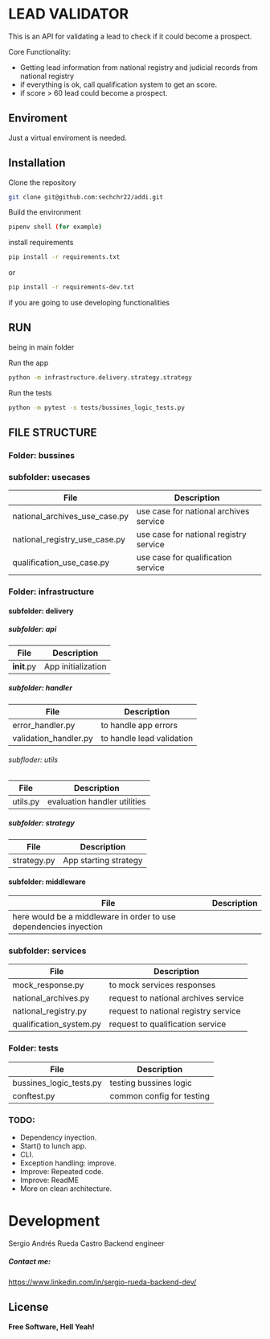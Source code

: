 # LEAD VALIDATOR

This is an API for validating a lead to check if it could become a prospect.

Core Functionality:
  - Getting lead information from national registry and judicial records from national registry
  - if everything is ok, call qualification system to get an score.
  - if score > 60 lead could become a prospect.

## Enviroment

Just a virtual enviroment is needed.

## Installation
Clone the repository
```sh
git clone git@github.com:sechchr22/addi.git
```
Build the environment
```sh
pipenv shell (for example)
```
install requirements
```sh
pip install -r requirements.txt
```
or
```sh
pip install -r requirements-dev.txt
```
if you are going to use developing functionalities

## RUN
being in main folder

Run the app
```sh
python -m infrastructure.delivery.strategy.strategy
```
Run the tests
```sh
python -m pytest -s tests/bussines_logic_tests.py
```

## FILE STRUCTURE

### Folder: bussines

### subfolder: usecases
| File | Description |
| ------ | ------ |
| national_archives_use_case.py | use case for national archives service |
| national_registry_use_case.py | use case for national registry service |
| qualification_use_case.py | use case for qualification service |

### Folder: infrastructure

#### subfolder: delivery
##### subfolder: api
| File | Description |
| ------ | ------ |
| __init__.py | App initialization |
##### subfolder: handler
| File | Description |
| ------ | ------ |
| error_handler.py | to handle app errors |
| validation_handler.py | to handle lead validation |
###### subfloder: utils
| File | Description |
| ------ | ------ |
| utils.py | evaluation handler utilities|
##### subfolder: strategy
| File | Description |
| ------ | ------ |
| strategy.py | App starting strategy |


#### subfolder: middleware
| File | Description |
| ------ | ------ |
| here would be a middleware in order to use dependencies inyection |

### subfolder: services
| File | Description |
| ------ | ------ |
| mock_response.py | to mock services responses |
| national_archives.py | request to national archives service |
| national_registry.py | request to national registry service |
| qualification_system.py | request to qualification service |

### Folder: tests
| File | Description |
| ------ | ------ |
| bussines_logic_tests.py | testing bussines logic |
| conftest.py | common config for testing |


### TODO:
- Dependency inyection.
- Start() to lunch app.
- CLI.
- Exception handling: improve.
- Improve: Repeated code.
- Improve: ReadME
- More on clean architecture.

# Development
Sergio Andrés Rueda Castro
Backend engineer

##### Contact me:
https://www.linkedin.com/in/sergio-rueda-backend-dev/


License
----
**Free Software, Hell Yeah!**
